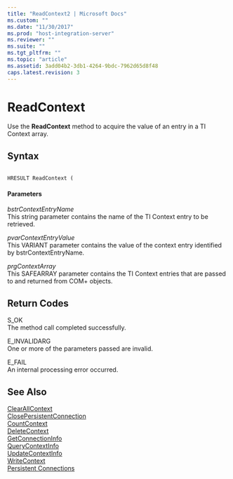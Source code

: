 ```yaml
---
title: "ReadContext2 | Microsoft Docs"
ms.custom: ""
ms.date: "11/30/2017"
ms.prod: "host-integration-server"
ms.reviewer: ""
ms.suite: ""
ms.tgt_pltfrm: ""
ms.topic: "article"
ms.assetid: 3add04b2-3db1-4264-9bdc-7962d65d8f48
caps.latest.revision: 3
---
```

# ReadContext
Use the **ReadContext** method to acquire the value of an entry in a TI Context array.  
  
## Syntax  
  
```  
  
HRESULT ReadContext (  
```  
  
#### Parameters  
 *bstrContextEntryName*  
 This string parameter contains the name of the TI Context entry to be retrieved.  
  
 *pvarContextEntryValue*  
 This VARIANT parameter contains the value of the context entry identified by bstrContextEntryName.  
  
 *prgContextArray*  
 This SAFEARRAY parameter contains the TI Context entries that are passed to and returned from COM+ objects.  
  
## Return Codes  
 S_OK  
 The method call completed successfully.  
  
 E_INVALIDARG  
 One or more of the parameters passed are invalid.  
  
 E_FAIL  
 An internal processing error occurred.  
  
## See Also  
 [ClearAllContext](../HIS2010/clearallcontext2.md)   
 [ClosePersistentConnection](../HIS2010/closepersistentconnection2.md)   
 [CountContext](../HIS2010/countcontext2.md)   
 [DeleteContext](../HIS2010/deletecontext1.md)   
 [GetConnectionInfo](../HIS2010/getconnectioninfo1.md)   
 [QueryContextInfo](../HIS2010/querycontextinfo2.md)   
 [UpdateContextInfo](../HIS2010/updatecontextinfo2.md)   
 [WriteContext](../HIS2010/writecontext2.md)   
 [Persistent Connections](../HIS2010/persistent-connections1.md)